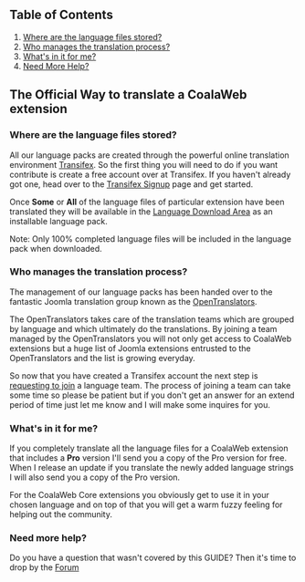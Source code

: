 ## Table of Contents
1.  [Where are the language files stored?](#stored)
2.  [Who manages the translation process?](#process)
3.  [What's in it for me?](#returns)
4.  [Need More Help?](#more-help)

## <a class="doc-top" name="official"></a> The Official Way to translate a CoalaWeb extension

### <a name="stored"></a>Where are the language files stored?

All our language packs are created through the powerful online translation environment [Transifex](https://www.transifex.com). So the first thing you will need to do if you want contribute is create a free account over at Transifex. If you haven't already got one, head over to the [Transifex Signup](https://www.transifex.com/signup) page and get started.

Once **Some** or **All** of the language files of particular extension have been translated they will be available in the [Language Download Area](https://coalaweb.com/downloads/language-packs/joomla-extensions) as an installable language pack.

<div class="uk-alert">Note: Only 100% completed language files will be included in the language pack when downloaded.</div>

### <a name="process"></a>Who manages the translation process?

The management of our language packs has been handed over to the fantastic Joomla translation group known as the [OpenTranslators](http://opentranslators.org/).

The OpenTranslators takes care of the translation teams which are grouped by language and which ultimately do the translations. By joining a team managed by the OpenTranslators you will not only get access to CoalaWeb extensions but a huge list of Joomla extensions entrusted to the OpenTranslators and the list is growing everyday.

So now that you have created a Transifex account the next step is [requesting to join](https://opentranslators.transifex.com/organization/opentranslators/dashboard/coalaweb-contact) a language team. The process of joining a team can take some time so please be patient but if you don't get an answer for an extend period of time just let me know and I will make some inquires for you.

### <a name="returns"></a>What's in it for me?

If you completely translate all the language files for a CoalaWeb extension that includes a **Pro** version I'll send you a copy of the Pro version for free. When I release an update if you translate the newly added language strings I will also send you a copy of the Pro version.

For the CoalaWeb Core extensions you obviously get to use it in your chosen language and on top of that you will get a warm fuzzy feeling for helping out the community.

### <a name="more-help"></a> Need more help?

<div class="uk-alert">Do you have a question that wasn't covered by this GUIDE? Then it's time to drop by the <a href="https://coalaweb.com/forum/index" target="_self">Forum</a></div>